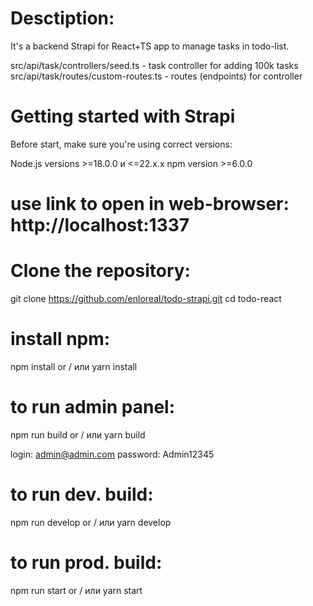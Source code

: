 # Desctiption:

It's a backend Strapi for React+TS app to manage tasks in todo-list.

src/api/task/controllers/seed.ts - task controller for adding 100k tasks
src/api/task/routes/custom-routes.ts - routes (endpoints) for controller

# Getting started with Strapi

Before start, make sure you're using correct versions:

Node.js versions >=18.0.0 и <=22.x.x
npm version >=6.0.0

# use link to open in web-browser: http://localhost:1337

# Clone the repository:

git clone https://github.com/enloreal/todo-strapi.git
cd todo-react

# install npm:

npm install
  or / или
yarn install

# to run admin panel:

npm run build
  or / или
yarn build

login: admin@admin.com
password: Admin12345

# to run dev. build:

npm run develop
  or / или
yarn develop

# to run prod. build:

npm run start 
  or / или 
yarn start
